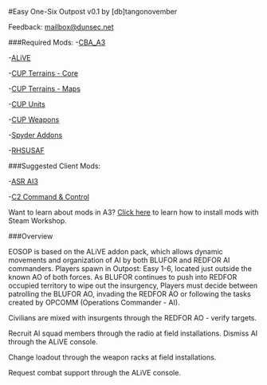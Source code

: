 #Easy One-Six Outpost v0.1
by [db]tangonovember

Feedback: mailbox@dunsec.net

###Required Mods:
-[CBA_A3](http://steamcommunity.com/sharedfiles/filedetails/?id=450814997&searchtext=CBA_A3)

-[ALiVE](http://steamcommunity.com/sharedfiles/filedetails/?id=620260972&searchtext=ALiVE)

-[CUP Terrains - Core](http://steamcommunity.com/sharedfiles/filedetails/?id=583496184)

-[CUP Terrains - Maps](http://steamcommunity.com/sharedfiles/filedetails/?id=583544987)

-[CUP Units](http://steamcommunity.com/sharedfiles/filedetails/?id=497661914)

-[CUP Weapons](http://steamcommunity.com/sharedfiles/filedetails/?id=497660133)

-[Spyder Addons](http://steamcommunity.com/sharedfiles/filedetails/?id=579263829)

-[RHSUSAF](http://steamcommunity.com/sharedfiles/filedetails/?id=843577117)

###Suggested Client Mods:

-[ASR AI3](http://steamcommunity.com/sharedfiles/filedetails/?id=642457233)

-[C2 Command & Control](http://steamcommunity.com/sharedfiles/filedetails/?id=491016790)

Want to learn about mods in A3? [Click here](https://arma3.com/workshop101) to learn how to install mods with Steam Workshop.

###Overview

EOSOP is based on the ALiVE addon pack, which allows dynamic movements and organization of AI by both BLUFOR and REDFOR AI commanders. Players spawn in Outpost: Easy 1-6, located just outside the known AO of both forces. As BLUFOR continues to push into REDFOR occupied territory to wipe out the insurgency, Players must decide between patrolling the BLUFOR AO, invading the REDFOR AO or following the tasks created by OPCOMM (Operations Commander - AI). 

Civilians are mixed with insurgents through the REDFOR AO - verify targets.

Recruit AI squad members through the radio at field installations. 
Dismiss AI through the ALiVE console.

Change loadout through the weapon racks at field installations.

Request combat support through the ALiVE console.
